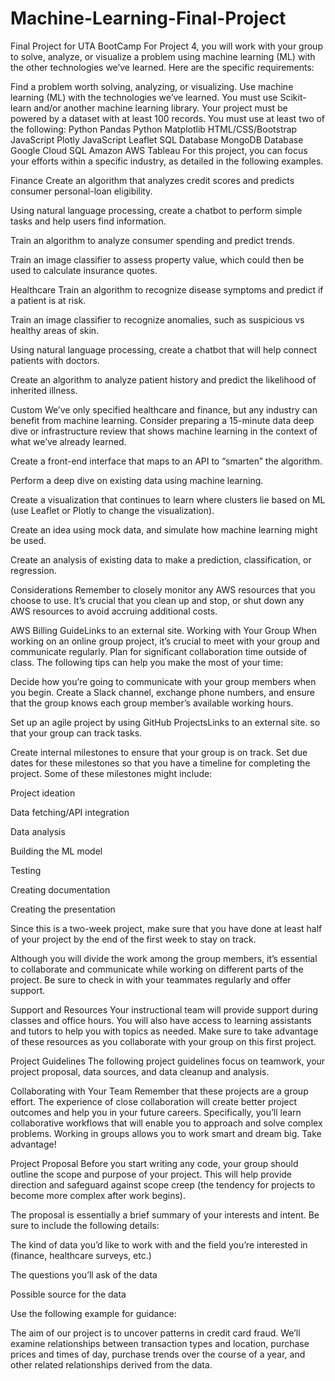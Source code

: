 # Machine-Learning-Final-Project
Final Project for UTA BootCamp
For Project 4, you will work with your group to solve, analyze, or visualize a problem using machine learning (ML) with the other technologies we’ve learned. Here are the specific requirements:

Find a problem worth solving, analyzing, or visualizing.
Use machine learning (ML) with the technologies we’ve learned.
You must use Scikit-learn and/or another machine learning library.
Your project must be powered by a dataset with at least 100 records.
You must use at least two of the following:
Python Pandas
Python Matplotlib
HTML/CSS/Bootstrap
JavaScript Plotly
JavaScript Leaflet
SQL Database
MongoDB Database
Google Cloud SQL
Amazon AWS
Tableau
For this project, you can focus your efforts within a specific industry, as detailed in the following examples.

Finance
Create an algorithm that analyzes credit scores and predicts consumer personal-loan eligibility.

Using natural language processing, create a chatbot to perform simple tasks and help users find information.

Train an algorithm to analyze consumer spending and predict trends.

Train an image classifier to assess property value, which could then be used to calculate insurance quotes.

Healthcare
Train an algorithm to recognize disease symptoms and predict if a patient is at risk.

Train an image classifier to recognize anomalies, such as suspicious vs healthy areas of skin.

Using natural language processing, create a chatbot that will help connect patients with doctors.

Create an algorithm to analyze patient history and predict the likelihood of inherited illness.

Custom
We’ve only specified healthcare and finance, but any industry can benefit from machine learning. Consider preparing a 15-minute data deep dive or infrastructure review that shows machine learning in the context of what we’ve already learned.

Create a front-end interface that maps to an API to “smarten” the algorithm.

Perform a deep dive on existing data using machine learning.

Create a visualization that continues to learn where clusters lie based on ML (use Leaflet or Plotly to change the visualization).

Create an idea using mock data, and simulate how machine learning might be used.

Create an analysis of existing data to make a prediction, classification, or regression.

Considerations
Remember to closely monitor any AWS resources that you choose to use. It’s crucial that you clean up and stop, or shut down any AWS resources to avoid accruing additional costs.

AWS Billing GuideLinks to an external site.
Working with Your Group
When working on an online group project, it’s crucial to meet with your group and communicate regularly. Plan for significant collaboration time outside of class. The following tips can help you make the most of your time:

Decide how you’re going to communicate with your group members when you begin. Create a Slack channel, exchange phone numbers, and ensure that the group knows each group member’s available working hours.

Set up an agile project by using GitHub ProjectsLinks to an external site. so that your group can track tasks.

Create internal milestones to ensure that your group is on track. Set due dates for these milestones so that you have a timeline for completing the project. Some of these milestones might include:

Project ideation

Data fetching/API integration

Data analysis

Building the ML model

Testing

Creating documentation

Creating the presentation

Since this is a two-week project, make sure that you have done at least half of your project by the end of the first week to stay on track.

Although you will divide the work among the group members, it’s essential to collaborate and communicate while working on different parts of the project. Be sure to check in with your teammates regularly and offer support.

Support and Resources
Your instructional team will provide support during classes and office hours. You will also have access to learning assistants and tutors to help you with topics as needed. Make sure to take advantage of these resources as you collaborate with your group on this first project.

Project Guidelines
The following project guidelines focus on teamwork, your project proposal, data sources, and data cleanup and analysis.

Collaborating with Your Team
Remember that these projects are a group effort. The experience of close collaboration will create better project outcomes and help you in your future careers. Specifically, you’ll learn collaborative workflows that will enable you to approach and solve complex problems. Working in groups allows you to work smart and dream big. Take advantage!

Project Proposal
Before you start writing any code, your group should outline the scope and purpose of your project. This will help provide direction and safeguard against scope creep (the tendency for projects to become more complex after work begins).

The proposal is essentially a brief summary of your interests and intent. Be sure to include the following details:

The kind of data you’d like to work with and the field you’re interested in (finance, healthcare surveys, etc.)

The questions you’ll ask of the data

Possible source for the data

Use the following example for guidance:

The aim of our project is to uncover patterns in credit card fraud. We’ll examine relationships between transaction types and location, purchase prices and times of day, purchase trends over the course of a year, and other related relationships derived from the data.

